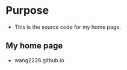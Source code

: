 # **Purpose**
- This is the source code for my home page.
## **My home page**
- wang2226.github.io 
